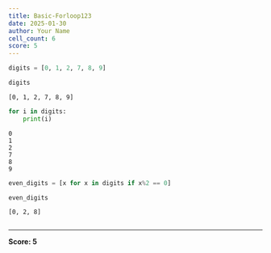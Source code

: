 ```yaml
---
title: Basic-Forloop123
date: 2025-01-30
author: Your Name
cell_count: 6
score: 5
---
```


```python
digits = [0, 1, 2, 7, 8, 9]
```


```python
digits
```




    [0, 1, 2, 7, 8, 9]




```python
for i in digits:
    print(i)
```

    0
    1
    2
    7
    8
    9



```python
even_digits = [x for x in digits if x%2 == 0]
```


```python
even_digits
```




    [0, 2, 8]




```python

```


---
**Score: 5**
